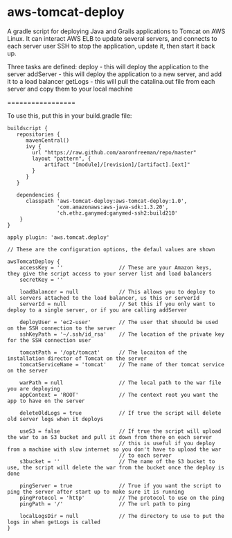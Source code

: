 aws-tomcat-deploy
=================

A gradle script for deploying Java and Grails applications to Tomcat on AWS Linux. It can interact AWS ELB to update several servers, and connects to each server
user SSH to stop the application, update it, then start it back up.

Three tasks are defined:
	deploy - this will deploy the application to the server
	addServer - this will deploy the application to a new server, and add it to a load balancer
	getLogs - this will pull the catalina.out file from each server and copy them to your local machine

=================

To use this, put this in your build.gradle file:

```
buildscript {
   repositories {
      mavenCentral()
      ivy {
        url "https://raw.github.com/aaronfreeman/repo/master"
        layout "pattern", {
            artifact "[module]/[revision]/[artifact].[ext]"
        }
      }
   }

   dependencies { 
      classpath 'aws-tomcat-deploy:aws-tomcat-deploy:1.0', 
                'com.amazonaws:aws-java-sdk:1.3.20', 
                'ch.ethz.ganymed:ganymed-ssh2:build210'
    }
}

apply plugin: 'aws.tomcat.deploy'

// These are the configuration options, the defaul values are shown

awsTomcatDeploy {
	accessKey = '' 					// These are your Amazon keys, they give the script access to your server list and load balancers
	secretKey = ''
	
	loadBalancer = null  			// This allows you to deploy to all servers attached to the load balancer, us this or serverId
	serverId = null 				// Set this if you only want to deploy to a single server, or if you are calling addServer
	
	deployUser = 'ec2-user' 		// The user that shuould be used on the SSH connection to the server
	sshKeyPath = '~/.ssh/id_rsa'	// The location of the private key for the SSH connection user
	
	tomcatPath = '/opt/tomcat'		// The locaiton of the installation director of Tomcat on the server
	tomcatServiceName = 'tomcat'	// The name of ther tomcat service on the server
	
	warPath = null					// The local path to the war file you are deploying
	appContext = 'ROOT'				// The context root you want the app to have on the server
	
	deleteOldLogs = true			// If true the script will delete old server logs when it deploys

	useS3 = false					// If true the script will upload the war to an S3 bucket and pull it down from there on each server
									// this is useful if you deploy from a machine with slow internet so you don't have to upload the war
									// to each server
	s3bucket = ''					// The name of the S3 bucket to use, the script will delete the war from the bucket once the deploy is done
	
	pingServer = true				// True if you want the script to ping the server after start up to make sure it is running
	pingProtocol = 'http'			// The protocol to use on the ping
	pingPath = '/'					// The url path to ping
	
	localLogsDir = null				// The directory to use to put the logs in when getLogs is called
}
```
